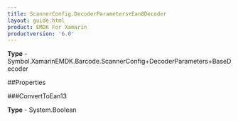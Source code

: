 ```yaml
---
title: ScannerConfig.DecoderParameters+Ean8Decoder
layout: guide.html
product: EMDK For Xamarin 
productversion: '6.0' 
---
```


    

**Type** - Symbol.XamarinEMDK.Barcode.ScannerConfig+DecoderParameters+BaseDecoder

##Properties

###ConvertToEan13

        

**Type** - System.Boolean
